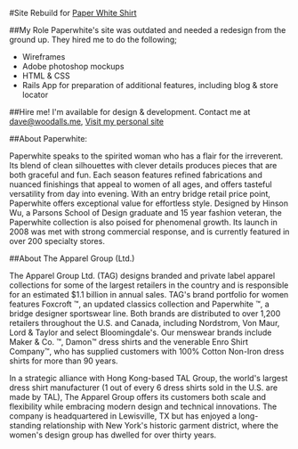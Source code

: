 #Site Rebuild for [Paper White Shirt](http://www.PaperWhiteShirt.com)

##My Role
Paperwhite's site was outdated and needed a redesign from the ground up. They hired me to do the following;
* Wireframes
* Adobe photoshop mockups
* HTML & CSS
* Rails App for preparation of additional features, including blog & store locator

##Hire me!
I'm available for design & development. Contact me at dave@woodalls.me, [Visit my personal site](http://dave.wodalls.me)

##About Paperwhite:

Paperwhite speaks to the spirited woman who has a flair for the irreverent. Its blend of clean silhouettes with clever details produces pieces that are both graceful and fun. Each season features refined fabrications and nuanced finishings that appeal to women of all ages, and offers tasteful versatility from day into evening. With an entry bridge retail price point, Paperwhite offers exceptional value for effortless style. Designed by Hinson Wu, a Parsons School of Design graduate and 15 year fashion veteran, the Paperwhite collection is also poised for phenomenal growth. Its launch in 2008 was met with strong commercial response, and is currently featured in over 200 specialty stores.

##About The Apparel Group (Ltd.)

The Apparel Group Ltd. (TAG) designs branded and private label apparel collections for some of the largest retailers in the country and is responsible for an estimated $1.1 billion in annual sales. TAG's brand portfolio for women features Foxcroft ™, an updated classics collection and Paperwhite ™, a bridge designer sportswear line. Both brands are distributed to over 1,200 retailers throughout the U.S. and Canada, including Nordstrom, Von Maur, Lord & Taylor and select Bloomingdale's. Our menswear brands include Maker & Co. ™, Damon™ dress shirts and the venerable Enro Shirt Company™, who has supplied customers with 100% Cotton Non-Iron dress shirts for more than 90 years.

In a strategic alliance with Hong Kong-based TAL Group, the world's largest dress shirt manufacturer (1 out of every 6 dress shirts sold in the U.S. are made by TAL), The Apparel Group offers its customers both scale and flexibility while embracing modern design and technical innovations. The company is headquartered in Lewisville, TX but has enjoyed a long-standing relationship with New York's historic garment district, where the women's design group has dwelled for over thirty years.